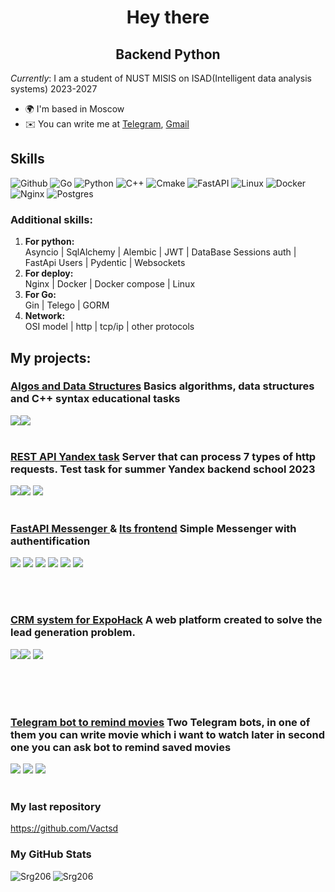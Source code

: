 <div id="header" align="center">
  <h1>
    Hey there
  </h1>
  <h2>
    Backend Python
  </h2>
</div>


<i>Currently</i>: I am a student of NUST MISIS on ISAD(Intelligent data analysis systems) 2023-2027

*   🌍  I'm based in Moscow
*   ✉️  You can write me at [Telegram](https://t.me/@Srg206), [Gmail](srg206.32@gmail.com)

## Skills 
![Github](https://img.shields.io/badge/github%20-%23121011.svg?&style=for-the-badge&logo=github&logoColor=white)
![Go](https://img.shields.io/badge/Go-00ADD8?style=for-the-badge&logo=go&logoColor=white)
![Python](https://img.shields.io/badge/python-%23000000?style=for-the-badge&logo=python) 
![C++](https://img.shields.io/badge/c++-%23000000?style=for-the-badge&logo=c%2B%2B&logoColor=blue) 
![Cmake](https://img.shields.io/badge/CMake-064F8C?style=for-the-badge&logo=cmake&logoColor=white)
![FastAPI](https://img.shields.io/badge/fastapi-109989?style=for-the-badge&logo=FASTAPI&logoColor=white) 
![Linux](https://img.shields.io/badge/Linux-FCC624?style=for-the-badge&logo=linux&logoColor=black)
![Docker](https://img.shields.io/badge/docker%20-%230db7ed.svg?&style=for-the-badge&logo=docker&logoColor=white)
![Nginx](https://img.shields.io/badge/nginx%20-%23009639.svg?&style=for-the-badge&logo=nginx&logoColor=white)
![Postgres](https://img.shields.io/badge/postgres-%23316192.svg?&style=for-the-badge&logo=postgresql&logoColor=white)
<br>
### Additional skills: <br>
1) **For python:** <br>
  Asyncio | SqlAlchemy | Alembic | JWT | DataBase Sessions auth | FastApi Users | Pydentic | Websockets  <br>
2) **For deploy:** <br>
  Nginx | Docker | Docker compose | Linux <br>
3) **For Go:** <br>
  Gin | Telego | GORM <br>
4) **Network:** <br>
  OSI model | http | tcp/ip | other protocols <br>



## My projects:
### [Algos and Data Structures](https://github.com/Srg206/misis2024s-23-18-tsukanov-s-u) Basics algorithms, data structures and C++ syntax educational tasks <br>
<img src="https://img.shields.io/badge/cmake-%230a0e12?style=for-the-badge&logo=cmake"><img src="https://img.shields.io/badge/c++%20-%2300599C.svg?&style=for-the-badge&logo=c%2B%2B&ogoColor=white">
<br><br>
### [REST API Yandex task](https://github.com/Srg206/RestApi.prj) Server that can process 7 types of http requests. Test task for summer Yandex backend school 2023 <br>
<img src="https://img.shields.io/badge/c++%20-%2300599C.svg?&style=for-the-badge&logo=c%2B%2B&ogoColor=white"><img src="https://img.shields.io/badge/python%20-%2314354C.svg?&style=for-the-badge&logo=python&logoColor=white"> <img src="https://img.shields.io/badge/cmake-%230a0e12?style=for-the-badge&logo=cmake"> 
<br><br>

### [FastAPI Messenger ](https://github.com/Srg206/Messenger-fastapi) &  [ Its frontend](https://github.com/Srg206/Messenger-fastapi) Simple Messenger with authentification<br>
<img src="https://img.shields.io/badge/python%20-%2314354C.svg?&style=for-the-badge&logo=python&logoColor=white"> <img src="https://img.shields.io/badge/fastapi-109989?style=for-the-badge&logo=FASTAPI&logoColor=white"> <img src="https://img.shields.io/badge/postgres-%23316192.svg?&style=for-the-badge&logo=postgresql&logoColor=white"> <img src="https://img.shields.io/badge/docker%20-%230db7ed.svg?&style=for-the-badge&logo=docker&logoColor=white">
<img src="https://img.shields.io/badge/nginx%20-%23009639.svg?&style=for-the-badge&logo=nginx&logoColor=white">
<img src="https://img.shields.io/badge/Flutter%20-%2302569B.svg?&style=for-the-badge&logo=Flutter&logoColor=white">


<br><br>
### [CRM system for ExpoHack](https://github.com/Srg206/Backend_for_Expohack) A web platform created to solve the lead generation problem. <br>
<img src="https://img.shields.io/badge/c++%20-%2300599C.svg?&style=for-the-badge&logo=c%2B%2B&ogoColor=white"><img src="https://img.shields.io/badge/python%20-%2314354C.svg?&style=for-the-badge&logo=python&logoColor=white"> <img src="https://img.shields.io/badge/cmake-%230a0e12?style=for-the-badge&logo=cmake"> 
<br><br>


<br><br>
### [Telegram bot to remind movies](https://github.com/Srg206/film-adviser) Two Telegram bots, in one of them you can write movie which i want to watch later in second one you can ask bot to remind saved movies <br>
<img src="https://img.shields.io/badge/Go-00ADD8?style=for-the-badge&logo=go&logoColor=white"> <img src="https://img.shields.io/badge/Telegram-2CA5E0?style=for-the-badge&logo=telegram&logoColor=white"> <img src="https://img.shields.io/badge/cmake-%230a0e12?style=for-the-badge&logo=cmake"> 
<br><br>


### My last repository 
https://github.com/Vactsd

### My GitHub Stats

<p><img align="left" src="https://github-readme-stats.vercel.app/api/top-langs?username=Srg206&show_icons=true&locale=en&layout=compact" alt="Srg206" /></p>
<p><img align="center" src="https://github-readme-streak-stats.herokuapp.com/?user=Srg206&" alt="Srg206" /></p>
